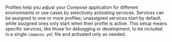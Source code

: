 Profiles help you adjust your Compose application for different environments or use cases by selectively activating services. Services can be assigned to one or more profiles; unassigned services start by default, while assigned ones only start when their profile is active. This setup means specific services, like those for debugging or development, to be included in a single `compose.yml` file and activated only as needed.